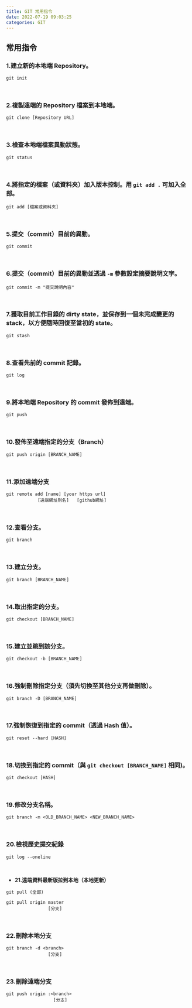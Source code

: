```yaml
---
title: GIT 常用指令
date: 2022-07-19 09:03:25
categories: GIT
---
```


## 常用指令


### **1.建立新的本地端 Repository。**
```GIT
git init
```

<br>

### **2.複製遠端的 Repository 檔案到本地端。**
```GIT
git clone [Repository URL]
```

<br>

### **3.檢查本地端檔案異動狀態。**
```GIT
git status
```

<br>

### **4.將指定的檔案（或資料夾）加入版本控制。用 `git add .` 可加入全部。**
```GIT
git add [檔案或資料夾]
```

<br>

### **5.提交（commit）目前的異動。**
```GIT
git commit
```

<br>

### **6.提交（commit）目前的異動並透過 `-m` 參數設定摘要說明文字。**
```GIT
git commit -m "提交說明內容"
```

<br>

### **7.獲取目前工作目錄的 dirty state，並保存到一個未完成變更的 stack，以方便隨時回復至當初的 state。**
```GIT
git stash
```

<br>

### **8.查看先前的 commit 記錄。**
```GIT
git log
```

<br>

###  **9.將本地端 Repository 的 commit 發佈到遠端。**
```GIT
git push
```

<br>

### **10.發佈至遠端指定的分支（Branch）**
```GIT
git push origin [BRANCH_NAME]
```
<br>

### **11.添加遠端分支**
```Git
git remote add [name] [your https url]
            [遠端網址別名]   [github網址]
```

<br>

### **12.查看分支。**
```GIT
git branch
```

<br>

### **13.建立分支。**
```GIT
git branch [BRANCH_NAME]
```

<br>

### **14.取出指定的分支。**
```GIT
git checkout [BRANCH_NAME]
```

<br>

### **15.建立並跳到該分支。**
```GIT
git checkout -b [BRANCH_NAME]
```

<br>

### **16.強制刪除指定分支（須先切換至其他分支再做刪除）。**
```GIT
git branch -D [BRANCH_NAME]
```

<br>

### **17.強制恢復到指定的 commit（透過 Hash 值）。**
```GIT
git reset --hard [HASH]
```

<br>

### **18.切換到指定的 commit（與 `git checkout [BRANCH_NAME]` 相同)。**
```GIT
git checkout [HASH]
```

<br>

### **19.修改分支名稱。**
```GIT
git branch -m <OLD_BRANCH_NAME> <NEW_BRANCH_NAME>
```

<br>

### **20.檢視歷史提交紀錄**
```Git
git log --oneline
```

<br>

+ **21.遠端資料最新版拉到本地（本地更新）**
```Git
git pull (全部)

git pull origin master
                [分支]
```

<br>

### **22.刪除本地分支**
```Git
git branch -d <branch>
                [分支]
```

<br>

### **23.刪除遠端分支**
```Git
git push origin :<branch>
                  [分支]
```

<br>

